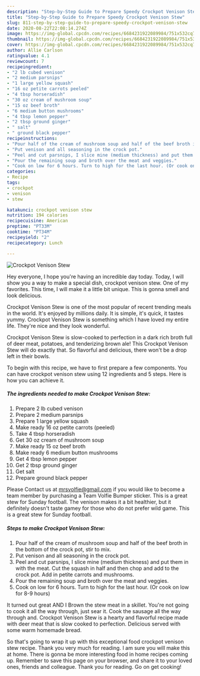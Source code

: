 ```yaml
---
description: "Step-by-Step Guide to Prepare Speedy Crockpot Venison Stew"
title: "Step-by-Step Guide to Prepare Speedy Crockpot Venison Stew"
slug: 811-step-by-step-guide-to-prepare-speedy-crockpot-venison-stew
date: 2020-08-22T22:08:14.274Z
image: https://img-global.cpcdn.com/recipes/6684231922089984/751x532cq70/crockpot-venison-stew-recipe-main-photo.jpg
thumbnail: https://img-global.cpcdn.com/recipes/6684231922089984/751x532cq70/crockpot-venison-stew-recipe-main-photo.jpg
cover: https://img-global.cpcdn.com/recipes/6684231922089984/751x532cq70/crockpot-venison-stew-recipe-main-photo.jpg
author: Allie Carlson
ratingvalue: 4.1
reviewcount: 7
recipeingredient:
- "2 lb cubed venison"
- "2 medium parsnips"
- "1 large yellow squash"
- "16 oz petite carrots peeled"
- "4 tbsp horseradish"
- "30 oz cream of mushroom soup"
- "15 oz beef broth"
- "6 medium button mushrooms"
- "4 tbsp lemon pepper"
- "2 tbsp ground ginger"
- " salt"
- " ground black pepper"
recipeinstructions:
- "Pour half of the cream of mushroom soup and half of the beef broth in the bottom of the crock pot, stir to mix."
- "Put venison and all seasoning in the crock pot."
- "Peel and cut parsnips, I slice mine (medium thickness) and put them in with the meat. Cut the squash in half and then chop and add to the crock pot. Add in petite carrots and mushrooms."
- "Pour the remaining soup and broth over the meat and veggies."
- "Cook on low for 6 hours. Turn to high for the last hour. (Or cook on low for 8-9 hours)"
categories:
- Recipe
tags:
- crockpot
- venison
- stew

katakunci: crockpot venison stew 
nutrition: 194 calories
recipecuisine: American
preptime: "PT33M"
cooktime: "PT34M"
recipeyield: "2"
recipecategory: Lunch

---
```



![Crockpot Venison Stew](https://img-global.cpcdn.com/recipes/6684231922089984/751x532cq70/crockpot-venison-stew-recipe-main-photo.jpg)

Hey everyone, I hope you're having an incredible day today. Today, I will show you a way to make a special dish, crockpot venison stew. One of my favorites. This time, I will make it a little bit unique. This is gonna smell and look delicious.

Crockpot Venison Stew is one of the most popular of recent trending meals in the world. It's enjoyed by millions daily. It is simple, it's quick, it tastes yummy. Crockpot Venison Stew is something which I have loved my entire life. They're nice and they look wonderful.

Crockpot Venison Stew is slow-cooked to perfection in a dark rich broth full of deer meat, potatoes, and tenderizing brown ale! This Crockpot Venison Stew will do exactly that. So flavorful and delicious, there won&#39;t be a drop left in their bowls.


To begin with this recipe, we have to first prepare a few components. You can have crockpot venison stew using 12 ingredients and 5 steps. Here is how you can achieve it.

<!--inarticleads1-->

##### The ingredients needed to make Crockpot Venison Stew:

1. Prepare 2 lb cubed venison
1. Prepare 2 medium parsnips
1. Prepare 1 large yellow squash
1. Make ready 16 oz petite carrots (peeled)
1. Take 4 tbsp horseradish
1. Get 30 oz cream of mushroom soup
1. Make ready 15 oz beef broth
1. Make ready 6 medium button mushrooms
1. Get 4 tbsp lemon pepper
1. Get 2 tbsp ground ginger
1. Get  salt
1. Prepare  ground black pepper


Please Contact us at mrsvolfie@gmail.com if you would like to become a team member by purchasing a Team Volfie Bumper sticker. This is a great stew for Sunday football. The venison makes it a bit healthier, but it definitely doesn&#39;t taste gamey for those who do not prefer wild game. This is a great stew for Sunday football. 

<!--inarticleads2-->

##### Steps to make Crockpot Venison Stew:

1. Pour half of the cream of mushroom soup and half of the beef broth in the bottom of the crock pot, stir to mix.
1. Put venison and all seasoning in the crock pot.
1. Peel and cut parsnips, I slice mine (medium thickness) and put them in with the meat. Cut the squash in half and then chop and add to the crock pot. Add in petite carrots and mushrooms.
1. Pour the remaining soup and broth over the meat and veggies.
1. Cook on low for 6 hours. Turn to high for the last hour. (Or cook on low for 8-9 hours)


It turned out great AND I Brown the stew meat in a skillet. You&#39;re not going to cook it all the way through, just sear it. Cook the sausage all the way through and. Crockpot Venison Stew is a hearty and flavorful recipe made with deer meat that is slow cooked to perfection. Delicious served with some warm homemade bread. 

So that's going to wrap it up with this exceptional food crockpot venison stew recipe. Thank you very much for reading. I am sure you will make this at home. There is gonna be more interesting food in home recipes coming up. Remember to save this page on your browser, and share it to your loved ones, friends and colleague. Thank you for reading. Go on get cooking!
